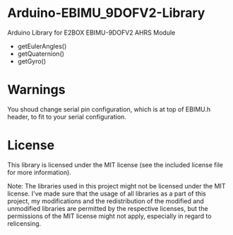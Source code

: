 # Arduino-EBIMU_9DOFV2-Library
Arduino Library for E2BOX EBIMU-9DOFV2 AHRS Module
* getEulerAngles()
* getQuaternion()
* getGyro()

# Warnings
You shoud change serial pin configuration, which is at top of EBIMU.h header, to fit to your serial configuration.

# License
This library is licensed under the MIT license (see the included license file for more information).

Note: The libraries used in this project might not be licensed under the MIT license. I've made sure that the usage of all libraries as a part of this project, my modifications and the redistribution of the modified and unmodified libraries are permitted by the respective licenses, but the permissions of the MIT license might not apply, especially in regard to relicensing.

